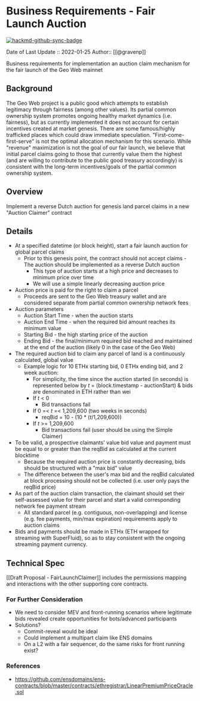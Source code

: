 # Business Requirements - Fair Launch Auction

[![hackmd-github-sync-badge](https://hackmd.io/X7t_RoXxRMGfKJwYjE2TyQ/badge)](https://hackmd.io/X7t_RoXxRMGfKJwYjE2TyQ)

Date of Last Update :: 2022-01-25
Author:: [[@gravenp]]

Business requirements for implementation an auction claim mechanism for the fair launch of the Geo Web mainnet

## Background

The Geo Web project is a public good which attempts to establish legitimacy through fairness (among other values). Its partial common ownership system promotes ongoing healthy market dynamics (i.e. fairness), but as currently implemented it does not account for certain incentives created at market genesis. There are some famous/highly trafficked places which could draw immediate speculation. "First-come-first-serve" is not the optimal allocation mechanism for this scenario. While "revenue" maximization is not the goal of our fair launch, we believe that initial parcel claims going to those that currently value them the highest (and are willing to contribute to the public good treasury accordingly) is consistent with the long-term incentives/goals of the partial common ownership system.

## Overview

Implement a reverse Dutch auction for genesis land parcel claims in a new "Auction Claimer" contract

## Details

- At a specified datetime (or block height), start a fair launch auction for global parcel claims
  - Prior to this genesis point, the contract should not accept claims
-The auction should be implemented as a reverse Dutch auction
	- This type of auction starts at a high price and decreases to minimum price over time
	- We will use a simple linearly decreasing auction price
- Auction price is paid for the right to claim a parcel 
	- Proceeds are sent to the Geo Web treasury wallet and are considered separate from partial common ownership network fees
- Auction parameters
	- Auction Start Time - when the auction starts
	- Auction End Time - when the required bid amount reaches its minimum value
	- Starting Bid - the high starting price of the auction
	- Ending Bid - the final/minimum required bid reached and maintained at the end of the auction (likely 0 in the case of the Geo Web)
- The required auction bid to claim any parcel of land is a continuously calculated, global value
	- Example logic for 10 ETHx starting bid, 0 ETHx ending bid, and 2 week auction:
		- For simplicity, the time since the auction started (in seconds) is represented below by *t* = (block.timestamp - auctionStart) & bids are denominated in ETH rather than wei
		- If *t* < 0 
			- Bid transactions fail
		- If 0 =< *t* =< 1,209,600 (two weeks in seconds)
			- reqBid = 10 - (10 * (*t*/1,209,600)) 
		- If  *t* >= 1,209,600
			- Bid transactions fail (user should be using the Simple Claimer)
- To be valid, a prospective claimants' value bid value and payment must be equal to or greater than the reqBid as calculated at the current blocktime
	- Because the required auction price is constantly decreasing, bids should be structured with a "max bid" value 
	- The difference between the user's max bid and the reqBid calculated at block processing should not be collected (i.e. user only pays the reqBid price)
- As part of the auction claim transaction, the claimant should set their self-assessed value for their parcel and start a valid corresponding network fee payment stream
	- All standard parcel (e.g. contiguous, non-overlapping) and license (e.g. fee payments, min/max expiration) requirements apply to auction claims
- Bids and payments should be made in ETHx (ETH wrapped for streaming with SuperFluid), so as to stay consistent with the ongoing streaming payment currency.  


## Technical Spec
[[Draft Proposal - FairLaunchClaimer]] includes the permissions mapping and interactions with the other supporting core contracts.
  
### For Further Consideration
- We need to consider MEV and front-running scenarios where legitimate bids revealed create opportunities for bots/advanced participants
- Solutions?
    - Commit-reveal would be ideal
    - Could implement a multipart claim like ENS domains
    - On a L2 with a fair sequencer, do the same risks for front running exist?

### References
- https://github.com/ensdomains/ens-contracts/blob/master/contracts/ethregistrar/LinearPremiumPriceOracle.sol


     